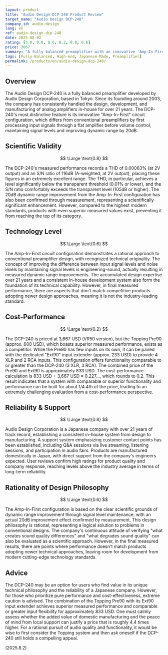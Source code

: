 ```yaml
---
layout: product
title: "Audio Design DCP-240 Product Review"
target_name: "Audio Design DCP-240"
company_id: audio-design
lang: en
ref: audio-design-dcp-240
date: 2025-08-02
rating: [3.0, 0.8, 0.6, 0.2, 0.8, 0.6]
price: 3667
summary: "A fully balanced preamplifier with an innovative 'Amp-In-First' circuit. While it boasts excellent measurements, it faces an extreme challenge in cost-performance, as alternatives with comparable or superior functionality and performance are available for a fraction of the price."
tags: [Fully-Balanced, High-end, Japanese-Made, Preamplifier]
permalink: /products/en/audio-design-dcp-240/
---
```

## Overview

The Audio Design DCP-240 is a fully balanced preamplifier developed by Audio Design Corporation, based in Tokyo. Since its founding around 2003, the company has consistently handled the design, development, and manufacturing of analog amplifiers in-house for over 21 years. The DCP-240's most distinctive feature is its innovative "Amp-In-First" circuit configuration, which differs from conventional preamplifiers by first processing input signals through a flat amplifier before volume control, maintaining signal levels and improving dynamic range by 20dB.

## Scientific Validity

$$ \Large \text{0.8} $$

The DCP-240's measured performance records a THD of 0.00063% (at 2V output) and an S/N ratio of 116dB (A-weighted, at 2V output), placing these figures in an extremely excellent range. The THD, in particular, achieves a level significantly below the transparent threshold (0.01% or lower), and the S/N ratio comfortably exceeds the transparent level (105dB or higher). The 20dB dynamic range improvement from the Amp-In-First configuration has also been confirmed through measurement, representing a scientifically significant enhancement. However, compared to the highest modern standards, products with even superior measured values exist, preventing it from reaching the top of its category.

## Technology Level

$$ \Large \text{0.6} $$

The Amp-In-First circuit configuration demonstrates a rational approach to conventional preamplifier design, with recognized technical originality. The concept of improving the difference between input signal levels and noise levels by maintaining signal levels is engineering-sound, actually resulting in measured dynamic range improvements. The accumulated design expertise over 21 years and a consistent in-house development system also form the foundation of its technical capability. However, in final measured performance, there are aspects that don't match competitive products adopting newer design approaches, meaning it is not the industry-leading standard.

## Cost-Performance

$$ \Large \text{0.2} $$

The DCP-240 is priced at 3,667 USD (VR50 version), but the Topping Pre90 (approx. 600 USD), which boasts superior measured performance, exists as a competitor. While the Pre90 has few inputs on its own, it can be paired with the dedicated "Ext90" input extender (approx. 233 USD) to provide 4 XLR and 2 RCA inputs. This configuration offers functionality comparable to or greater than the DCP-240 (3 XLR, 3 RCA). The combined price of the Pre90 and Ext90 is approximately 833 USD. The cost-performance calculation is 833 USD ÷ 3,667 USD = 0.227..., which rounds to 0.2. This result indicates that a system with comparable or superior functionality and performance can be built for about 1/4.4th of the price, leading to an extremely challenging evaluation from a cost-performance perspective.

## Reliability & Support

$$ \Large \text{0.8} $$

Audio Design Corporation is a Japanese company with over 21 years of track record, establishing a consistent in-house system from design to manufacturing. A support system emphasizing customer contact points has been established, including Q&A sessions via live streaming, listening sessions, and participation in audio fairs. Products are manufactured domestically in Japan, with direct support from the company's engineers expected. User reviews confirm high ratings for product quality and company response, reaching levels above the industry average in terms of long-term reliability.

## Rationality of Design Philosophy

$$ \Large \text{0.6} $$

The Amp-In-First configuration is based on the clear scientific grounds of dynamic range improvement through signal level maintenance, with an actual 20dB improvement effect confirmed by measurement. This design philosophy is rational, representing a logical solution to problems in conventional designs. The company's continuous attitude of verifying "what creates sound quality differences" and "what degrades sound quality" can also be evaluated as a scientific approach. However, in the final measured results, there are points where performance doesn't match products adopting newer technical approaches, leaving room for development from modern cutting-edge technology standards.

## Advice

The DCP-240 may be an option for users who find value in its unique technical philosophy and the reliability of a Japanese company. However, for those who prioritize pure performance and cost-effectiveness, extreme caution is advised. The combination of the Topping Pre90 with its Ext90 input extender achieves superior measured performance and comparable or greater input flexibility for approximately 833 USD. One must calmly assess whether the added value of domestic manufacturing and the peace of mind from local support can justify a price that is roughly 4.4 times higher. For a rational pursuit of audio quality and functionality, it would be wise to first consider the Topping system and then ask oneself if the DCP-240 still holds a compelling appeal.

(2025.8.2)

